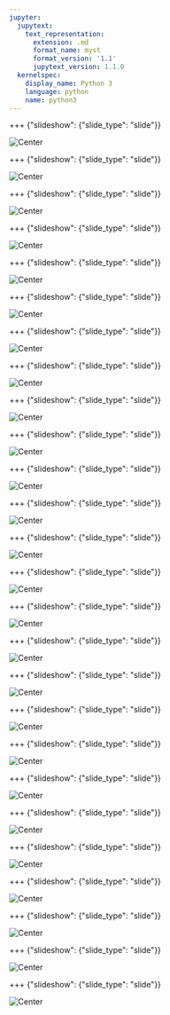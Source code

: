 ```yaml
---
jupyter:
  jupytext:
    text_representation:
      extension: .md
      format_name: myst
      format_version: '1.1'
      jupytext_version: 1.1.0
  kernelspec:
    display_name: Python 3
    language: python
    name: python3
---
```


+++ {"slideshow": {"slide_type": "slide"}}

![Center](https://github.com/IBMDeveloperMEA/Stirling-University-x-IBM-Data-Science-Lifecycle/blob/main/images/slide_images/Slide1.png?raw=true)

+++ {"slideshow": {"slide_type": "slide"}}

![Center](https://github.com/IBMDeveloperMEA/Stirling-University-x-IBM-Data-Science-Lifecycle/blob/main/images/slide_images/Slide2.png?raw=true)

+++ {"slideshow": {"slide_type": "slide"}}

![Center](https://github.com/IBMDeveloperMEA/Stirling-University-x-IBM-Data-Science-Lifecycle/blob/main/images/slide_images/Slide3.png?raw=true)

+++ {"slideshow": {"slide_type": "slide"}}

![Center](https://github.com/IBMDeveloperMEA/Stirling-University-x-IBM-Data-Science-Lifecycle/blob/main/images/slide_images/Slide4.png?raw=true)

+++ {"slideshow": {"slide_type": "slide"}}

![Center](https://github.com/IBMDeveloperMEA/Stirling-University-x-IBM-Data-Science-Lifecycle/blob/main/images/slide_images/Slide5.png?raw=true)

+++ {"slideshow": {"slide_type": "slide"}}

![Center](https://github.com/IBMDeveloperMEA/Stirling-University-x-IBM-Data-Science-Lifecycle/blob/main/images/slide_images/Slide6.png?raw=true)

+++ {"slideshow": {"slide_type": "slide"}}

![Center](https://github.com/IBMDeveloperMEA/Stirling-University-x-IBM-Data-Science-Lifecycle/blob/main/images/slide_images/Slide7.png?raw=true)

+++ {"slideshow": {"slide_type": "slide"}}

![Center](https://github.com/IBMDeveloperMEA/Stirling-University-x-IBM-Data-Science-Lifecycle/blob/main/images/slide_images/Slide8.png?raw=true)

+++ {"slideshow": {"slide_type": "slide"}}

![Center](https://github.com/IBMDeveloperMEA/Stirling-University-x-IBM-Data-Science-Lifecycle/blob/main/images/slide_images/Slide9.png?raw=true)

+++ {"slideshow": {"slide_type": "slide"}}

![Center](https://github.com/IBMDeveloperMEA/Stirling-University-x-IBM-Data-Science-Lifecycle/blob/main/images/slide_images/Slide10.png?raw=true)

+++ {"slideshow": {"slide_type": "slide"}}

![Center](https://github.com/IBMDeveloperMEA/Stirling-University-x-IBM-Data-Science-Lifecycle/blob/main/images/slide_images/Slide11.png?raw=true)

+++ {"slideshow": {"slide_type": "slide"}}

![Center](https://github.com/IBMDeveloperMEA/Stirling-University-x-IBM-Data-Science-Lifecycle/blob/main/images/slide_images/Slide12.png?raw=true)

+++ {"slideshow": {"slide_type": "slide"}}

![Center](https://github.com/IBMDeveloperMEA/Stirling-University-x-IBM-Data-Science-Lifecycle/blob/main/images/slide_images/Slide13.png?raw=true)

+++ {"slideshow": {"slide_type": "slide"}}

![Center](https://github.com/IBMDeveloperMEA/Stirling-University-x-IBM-Data-Science-Lifecycle/blob/main/images/slide_images/Slide14.png?raw=true)

+++ {"slideshow": {"slide_type": "slide"}}

![Center](https://github.com/IBMDeveloperMEA/Stirling-University-x-IBM-Data-Science-Lifecycle/blob/main/images/slide_images/Slide15.png?raw=true)

+++ {"slideshow": {"slide_type": "slide"}}

![Center](https://github.com/IBMDeveloperMEA/Stirling-University-x-IBM-Data-Science-Lifecycle/blob/main/images/slide_images/Slide16.png?raw=true)

+++ {"slideshow": {"slide_type": "slide"}}

![Center](https://github.com/IBMDeveloperMEA/Stirling-University-x-IBM-Data-Science-Lifecycle/blob/main/images/slide_images/Slide17.png?raw=true)

+++ {"slideshow": {"slide_type": "slide"}}

![Center](https://github.com/IBMDeveloperMEA/Stirling-University-x-IBM-Data-Science-Lifecycle/blob/main/images/slide_images/Slide18.png?raw=true)

+++ {"slideshow": {"slide_type": "slide"}}

![Center](https://github.com/IBMDeveloperMEA/Stirling-University-x-IBM-Data-Science-Lifecycle/blob/main/images/slide_images/Slide19.png?raw=true)

+++ {"slideshow": {"slide_type": "slide"}}

![Center](https://github.com/IBMDeveloperMEA/Stirling-University-x-IBM-Data-Science-Lifecycle/blob/main/images/slide_images/Slide20.png?raw=true)

+++ {"slideshow": {"slide_type": "slide"}}

![Center](https://github.com/IBMDeveloperMEA/Stirling-University-x-IBM-Data-Science-Lifecycle/blob/main/images/slide_images/Slide21.png?raw=true)

+++ {"slideshow": {"slide_type": "slide"}}

![Center](https://github.com/IBMDeveloperMEA/Stirling-University-x-IBM-Data-Science-Lifecycle/blob/main/images/slide_images/Slide22.png?raw=true)

+++ {"slideshow": {"slide_type": "slide"}}

![Center](https://github.com/IBMDeveloperMEA/Stirling-University-x-IBM-Data-Science-Lifecycle/blob/main/images/slide_images/Slide23.png?raw=true)

+++ {"slideshow": {"slide_type": "slide"}}

![Center](https://github.com/IBMDeveloperMEA/Stirling-University-x-IBM-Data-Science-Lifecycle/blob/main/images/slide_images/Slide24.png?raw=true)

+++ {"slideshow": {"slide_type": "slide"}}

![Center](https://github.com/IBMDeveloperMEA/Stirling-University-x-IBM-Data-Science-Lifecycle/blob/main/images/slide_images/Slide25.png?raw=true)

+++ {"slideshow": {"slide_type": "slide"}}

![Center](https://github.com/IBMDeveloperMEA/Stirling-University-x-IBM-Data-Science-Lifecycle/blob/main/images/slide_images/Slide26.png?raw=true)

